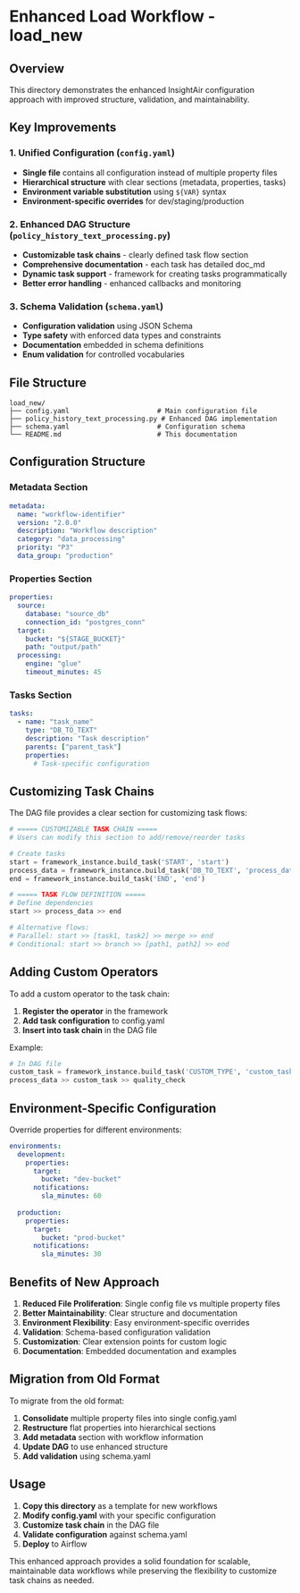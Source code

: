 # Enhanced Load Workflow - load_new

## Overview
This directory demonstrates the enhanced InsightAir configuration approach with improved structure, validation, and maintainability.

## Key Improvements

### 1. Unified Configuration (`config.yaml`)
- **Single file** contains all configuration instead of multiple property files
- **Hierarchical structure** with clear sections (metadata, properties, tasks)
- **Environment variable substitution** using `${VAR}` syntax
- **Environment-specific overrides** for dev/staging/production

### 2. Enhanced DAG Structure (`policy_history_text_processing.py`)
- **Customizable task chains** - clearly defined task flow section
- **Comprehensive documentation** - each task has detailed doc_md
- **Dynamic task support** - framework for creating tasks programmatically
- **Better error handling** - enhanced callbacks and monitoring

### 3. Schema Validation (`schema.yaml`)
- **Configuration validation** using JSON Schema
- **Type safety** with enforced data types and constraints  
- **Documentation** embedded in schema definitions
- **Enum validation** for controlled vocabularies

## File Structure
```
load_new/
├── config.yaml                      # Main configuration file
├── policy_history_text_processing.py # Enhanced DAG implementation
├── schema.yaml                      # Configuration schema
└── README.md                        # This documentation
```

## Configuration Structure

### Metadata Section
```yaml
metadata:
  name: "workflow-identifier"
  version: "2.0.0" 
  description: "Workflow description"
  category: "data_processing"
  priority: "P3"
  data_group: "production"
```

### Properties Section
```yaml
properties:
  source:
    database: "source_db"
    connection_id: "postgres_conn"
  target:
    bucket: "${STAGE_BUCKET}"
    path: "output/path"
  processing:
    engine: "glue"
    timeout_minutes: 45
```

### Tasks Section
```yaml
tasks:
  - name: "task_name"
    type: "DB_TO_TEXT"
    description: "Task description"
    parents: ["parent_task"]
    properties:
      # Task-specific configuration
```

## Customizing Task Chains

The DAG file provides a clear section for customizing task flows:

```python
# ===== CUSTOMIZABLE TASK CHAIN =====
# Users can modify this section to add/remove/reorder tasks

# Create tasks
start = framework_instance.build_task('START', 'start')
process_data = framework_instance.build_task('DB_TO_TEXT', 'process_data')
end = framework_instance.build_task('END', 'end')

# ===== TASK FLOW DEFINITION =====
# Define dependencies
start >> process_data >> end

# Alternative flows:
# Parallel: start >> [task1, task2] >> merge >> end
# Conditional: start >> branch >> [path1, path2] >> end
```

## Adding Custom Operators

To add a custom operator to the task chain:

1. **Register the operator** in the framework
2. **Add task configuration** to config.yaml
3. **Insert into task chain** in the DAG file

Example:
```python
# In DAG file
custom_task = framework_instance.build_task('CUSTOM_TYPE', 'custom_task')
process_data >> custom_task >> quality_check
```

## Environment-Specific Configuration

Override properties for different environments:

```yaml
environments:
  development:
    properties:
      target:
        bucket: "dev-bucket"
      notifications:
        sla_minutes: 60
        
  production:
    properties:
      target:
        bucket: "prod-bucket"
      notifications:
        sla_minutes: 30
```

## Benefits of New Approach

1. **Reduced File Proliferation**: Single config file vs multiple property files
2. **Better Maintainability**: Clear structure and documentation
3. **Environment Flexibility**: Easy environment-specific overrides
4. **Validation**: Schema-based configuration validation
5. **Customization**: Clear extension points for custom logic
6. **Documentation**: Embedded documentation and examples

## Migration from Old Format

To migrate from the old format:

1. **Consolidate** multiple property files into single config.yaml
2. **Restructure** flat properties into hierarchical sections
3. **Add metadata** section with workflow information
4. **Update DAG** to use enhanced structure
5. **Add validation** using schema.yaml

## Usage

1. **Copy this directory** as a template for new workflows
2. **Modify config.yaml** with your specific configuration
3. **Customize task chain** in the DAG file
4. **Validate configuration** against schema.yaml
5. **Deploy** to Airflow

This enhanced approach provides a solid foundation for scalable, maintainable data workflows while preserving the flexibility to customize task chains as needed.